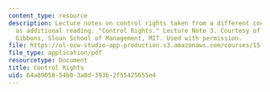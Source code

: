 ```yaml
---
content_type: resource
description: Lecture notes on control rights taken from a different course provided
  as additional reading. "Control Rights." Lecture Note 3. Courtesy of Professor Robert
  Gibbons, Sloan School of Management, MIT. Used with permission.
file: https://ol-ocw-studio-app-production.s3.amazonaws.com/courses/15-963-advanced-strategy-spring-2008/64a8905854b03a8d393b2f55425655e4_gibbons3.pdf
file_type: application/pdf
resourcetype: Document
title: Control Rights
uid: 64a89058-54b0-3a8d-393b-2f55425655e4
---
```

